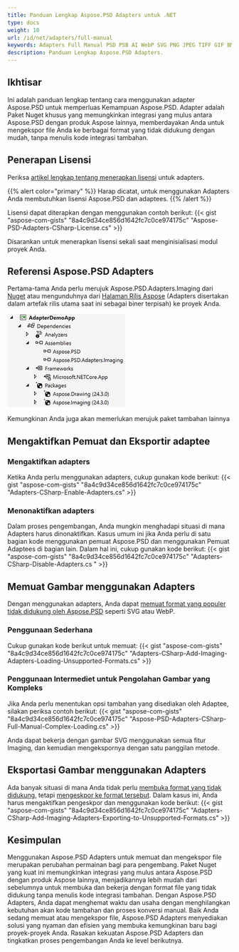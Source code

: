 ```yaml
---
title: Panduan Lengkap Aspose.PSD Adapters untuk .NET
type: docs
weight: 10
url: /id/net/adapters/full-manual
keywords: Adapters Full Manual PSD PSB AI WebP SVG PNG JPEG TIFF GIF BMP panduan awal cepat
description: Panduan Lengkap Aspose.PSD Adapters.
---
```


## Ikhtisar

Ini adalah panduan lengkap tentang cara menggunakan adapter Aspose.PSD untuk memperluas Kemampuan Aspose.PSD.
Adapter adalah Paket Nuget khusus yang memungkinkan integrasi yang mulus antara Aspose.PSD dengan produk Aspose lainnya, memberdayakan Anda untuk mengekspor file Anda ke berbagai format yang tidak didukung dengan mudah, tanpa menulis kode integrasi tambahan.

## Penerapan Lisensi

Periksa [artikel lengkap tentang menerapkan lisensi](/psd/id/net/adapters/license) untuk adapters.

{{% alert color="primary" %}} 
Harap dicatat, untuk menggunakan Adapters Anda membutuhkan lisensi Aspose.PSD dan adaptees. 
{{% /alert %}} 

Lisensi dapat diterapkan dengan menggunakan contoh berikut:
{{< gist "aspose-com-gists" "8a4c9d34ce856d1642fc7c0ce974175c" "Aspose-PSD-Adapters-CSharp-License.cs" >}}

Disarankan untuk menerapkan lisensi sekali saat menginisialisasi modul proyek Anda.

## Referensi Aspose.PSD Adapters

Pertama-tama Anda perlu merujuk Aspose.PSD.Adapters.Imaging dari [Nuget](https://www.nuget.org/aspose.psd.adapters.imaging) atau mengunduhnya dari [Halaman Rilis Aspose](https://releases.aspose.com/psd/net/) (Adapters disertakan dalam artefak rilis utama saat ini sebagai biner terpisah) ke proyek Anda.

![Referensi yang Diperlukan](references.png)

Kemungkinan Anda juga akan memerlukan merujuk paket tambahan lainnya


## Mengaktifkan Pemuat dan Eksportir adaptee

### Mengaktifkan adapters
Ketika Anda perlu menggunakan adapters, cukup gunakan kode berikut:
{{< gist "aspose-com-gists" "8a4c9d34ce856d1642fc7c0ce974175c" "Adapters-CSharp-Enable-Adapters.cs" >}}
 
 
### Menonaktifkan adapters
Dalam proses pengembangan, Anda mungkin menghadapi situasi di mana Adapters harus dinonaktifkan. Kasus umum ini jika Anda perlu di satu bagian kode menggunakan pemuat Aspose.PSD dan menggunakan Pemuat Adaptees di bagian lain. Dalam hal ini, cukup gunakan kode berikut:
{{< gist "aspose-com-gists" "8a4c9d34ce856d1642fc7c0ce974175c" "Adapters-CSharp-Disable-Adapters.cs " >}}

## Memuat Gambar menggunakan Adapters

Dengan menggunakan adapters, Anda dapat [memuat format yang populer tidak didukung oleh Aspose.PSD]((/id/net/adapters/load-unsupported-formats)) seperti SVG atau WebP.

### Penggunaan Sederhana
Cukup gunakan kode berikut untuk memuat:
{{< gist "aspose-com-gists" "8a4c9d34ce856d1642fc7c0ce974175c" "Adapters-CSharp-Add-Imaging-Adapters-Loading-Unsupported-Formats.cs" >}}

### Penggunaan Intermediet untuk Pengolahan Gambar yang Kompleks
Jika Anda perlu menentukan opsi tambahan yang disediakan oleh Adaptee, silakan periksa contoh berikut:
{{< gist "aspose-com-gists" "8a4c9d34ce856d1642fc7c0ce974175c" "Aspose-PSD-Adapters-CSharp-Full-Manual-Complex-Loading.cs" >}}

Anda dapat bekerja dengan gambar SVG menggunakan semua fitur Imaging, dan kemudian mengekspornya dengan satu panggilan metode.

## Eksportasi Gambar menggunakan Adapters

Ada banyak situasi di mana Anda tidak perlu [membuka format yang tidak didukung](/id/net/adapters/load-unsupported-formats), tetapi [mengeskpor ke format tersebut](/id/net/adapters/export-to-unsupported-formats). Dalam kasus ini, Anda harus mengaktifkan pengeskpor dan menggunakan kode berikut:
{{< gist "aspose-com-gists" "8a4c9d34ce856d1642fc7c0ce974175c" "Adapters-CSharp-Add-Imaging-Adapters-Exporting-to-Unsupported-Formats.cs" >}}

## Kesimpulan

Menggunakan Aspose.PSD Adapters untuk memuat dan mengekspor file merupakan perubahan permainan bagi para pengembang. Paket Nuget yang kuat ini memungkinkan integrasi yang mulus antara Aspose.PSD dengan produk Aspose lainnya, menjadikannya lebih mudah dari sebelumnya untuk membuka dan bekerja dengan format file yang tidak didukung tanpa menulis kode integrasi tambahan. Dengan Aspose.PSD Adapters, Anda dapat menghemat waktu dan usaha dengan menghilangkan kebutuhan akan kode tambahan dan proses konversi manual. Baik Anda sedang memuat atau mengekspor file, Aspose.PSD Adapters menyediakan solusi yang nyaman dan efisien yang membuka kemungkinan baru bagi proyek-proyek Anda. Rasakan kekuatan Aspose.PSD Adapters dan tingkatkan proses pengembangan Anda ke level berikutnya.
